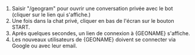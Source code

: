 1. Saisir "/geogram" pour ouvrir une conversation privée avec le bot (cliquer sur le lien qui s'affiche.)
1. Une fois dans la chat privé, cliquer en bas de l'écran sur le bouton START.
1. Après quelques secondes, un lien de connexion à {GEONAME} s'affiche.
1. Les nouveaux utilisateurs de {GEONAME} doivent se connecter via Google ou avec leur email.
